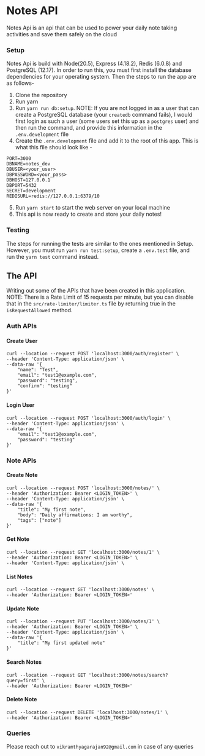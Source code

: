 # Notes API

Notes Api is an api that can be used to power your daily note taking activities and save them safely on the cloud

### Setup

Notes Api is build with Node(20.5), Express (4.18.2), Redis (6.0.8) and PostgreSQL (12.17). In order to run this, you must first install the database dependencies for your operating system. Then the steps to run the app are as follows-

1. Clone the repository
2. Run yarn
3. Run `yarn run db:setup`. NOTE: If you are not logged in as a user that can create a PostgreSQL database (your `createdb` command fails), I would first login as such a user (some users set this up as a `postgres` user) and then run the command, and provide this information in the `.env.development` file
4. Create the `.env.development` file and add it to the root of this app. This is what this file should look like -

```
PORT=3000
DBNAME=notes_dev
DBUSER=<your_user>
DBPASSWORD=<your_pass>
DBHOST=127.0.0.1
DBPORT=5432
SECRET=development
REDISURL=redis://127.0.0.1:6379/10
```

5. Run `yarn start` to start the web server on your local machine
6. This api is now ready to create and store your daily notes!

### Testing

The steps for running the tests are similar to the ones mentioned in Setup. However, you must run `yarn run test:setup`, create a `.env.test` file, and run the `yarn test` command instead.

## The API

Writing out some of the APIs that have been created in this application. NOTE: There is a Rate Limit of 15 requests per minute, but you can disable that in the `src/rate-limiter/limiter.ts` file by returning true in the `isRequestAllowed` method.

### Auth APIs

#### Create User

```
curl --location --request POST 'localhost:3000/auth/register' \
--header 'Content-Type: application/json' \
--data-raw '{
    "name": "Test",
    "email": "test1@example.com",
    "password": "testing",
    "confirm": "testing"
}'
```

#### Login User

```
curl --location --request POST 'localhost:3000/auth/login' \
--header 'Content-Type: application/json' \
--data-raw '{
    "email": "test1@example.com",
    "password": "testing"
}'
```

### Note APIs

#### Create Note

```
curl --location --request POST 'localhost:3000/notes/' \
--header 'Authorization: Bearer <LOGIN_TOKEN>' \
--header 'Content-Type: application/json' \
--data-raw '{
    "title": "My first note",
    "body": "Daily affirmations: I am worthy",
    "tags": ["note"]
}'
```

#### Get Note

```
curl --location --request GET 'localhost:3000/notes/1' \
--header 'Authorization: Bearer <LOGIN_TOKEN>' \
--header 'Content-Type: application/json' \
```

#### List Notes

```
curl --location --request GET 'localhost:3000/notes' \
--header 'Authorization: Bearer <LOGIN_TOKEN>'
```

#### Update Note

```
curl --location --request PUT 'localhost:3000/notes/1' \
--header 'Authorization: Bearer <LOGIN_TOKEN>' \
--header 'Content-Type: application/json' \
--data-raw '{
    "title": "My first updated note"
}'
```

#### Search Notes

```
curl --location --request GET 'localhost:3000/notes/search?query=first' \
--header 'Authorization: Bearer <LOGIN_TOKEN>'
```

#### Delete Note

```
curl --location --request DELETE 'localhost:3000/notes/1' \
--header 'Authorization: Bearer <LOGIN_TOKEN>'
```

### Queries

Please reach out to `vikramthyagarajan92@gmail.com` in case of any queries
